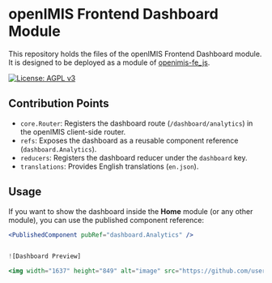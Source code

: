 # openIMIS Frontend Dashboard Module

This repository holds the files of the openIMIS Frontend Dashboard module.  
It is designed to be deployed as a module of [openimis-fe_js](https://github.com/openimis/openimis-fe_js).

[![License: AGPL v3](https://img.shields.io/badge/License-AGPL%20v3-blue.svg)](https://www.gnu.org/licenses/agpl-3.0)

## Contribution Points

- `core.Router`: Registers the dashboard route (`/dashboard/analytics`) in the openIMIS client-side router.
- `refs`: Exposes the dashboard as a reusable component reference (`dashboard.Analytics`).
- `reducers`: Registers the dashboard reducer under the `dashboard` key.
- `translations`: Provides English translations (`en.json`).

## Usage

If you want to show the dashboard inside the **Home** module (or any other module), you can use the published component reference:

```jsx
<PublishedComponent pubRef="dashboard.Analytics" />


![Dashboard Preview]

<img width="1637" height="849" alt="image" src="https://github.com/user-attachments/assets/300ba563-6f5a-4b33-b899-b663c842878f" />


